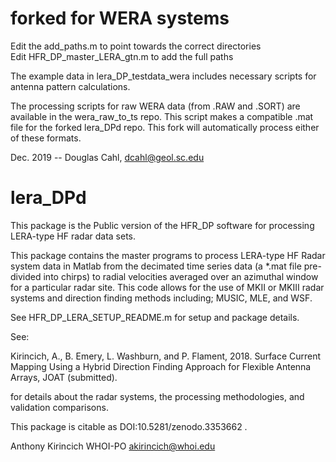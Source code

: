 # forked for WERA systems 
Edit the add_paths.m to point towards the correct directories  
Edit HFR_DP_master_LERA_gtn.m to add the full paths   

The example data in lera_DP_testdata_wera includes necessary scripts for antenna pattern calculations. 

The processing scripts for raw WERA data (from .RAW and .SORT) are available in the wera_raw_to_ts repo. This script makes a compatible .mat file for the forked lera_DPd repo. This fork will automatically process either of these formats. 

Dec. 2019 -- Douglas Cahl, dcahl@geol.sc.edu



# lera_DPd

This package is the Public version of the HFR_DP software for processing LERA-type HF radar data sets.

This package contains the master programs to process LERA-type HF Radar system data in Matlab from the decimated time series data (a *.mat file pre-divided into chirps) to radial velocities averaged over an azimuthal window for a particular radar site.  This code allows for the use of MKII or MKIII radar systems and direction finding methods including; MUSIC, MLE, and WSF. 

See HFR_DP_LERA_SETUP_README.m for setup and package details.

See:

Kirincich, A., B. Emery, L. Washburn, and P. Flament, 2018. Surface Current Mapping Using a Hybrid Direction Finding Approach for Flexible Antenna Arrays, JOAT (submitted). 

for details about the radar systems, the processing methodologies, and validation comparisons.

This package is citable as DOI:10.5281/zenodo.3353662 .

Anthony Kirincich 
WHOI-PO 
akirincich@whoi.edu
